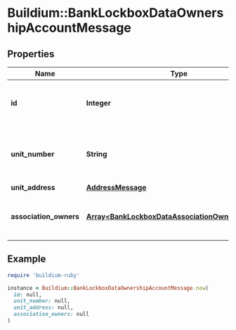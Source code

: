 # Buildium::BankLockboxDataOwnershipAccountMessage

## Properties

| Name | Type | Description | Notes |
| ---- | ---- | ----------- | ----- |
| **id** | **Integer** | Association ownership account unique identifier. | [optional] |
| **unit_number** | **String** | Unit number of the unit for this ownership account. | [optional] |
| **unit_address** | [**AddressMessage**](AddressMessage.md) |  | [optional] |
| **association_owners** | [**Array&lt;BankLockboxDataAssociationOwnerMessage&gt;**](BankLockboxDataAssociationOwnerMessage.md) | Association owners for this ownership account. | [optional] |

## Example

```ruby
require 'buildium-ruby'

instance = Buildium::BankLockboxDataOwnershipAccountMessage.new(
  id: null,
  unit_number: null,
  unit_address: null,
  association_owners: null
)
```

